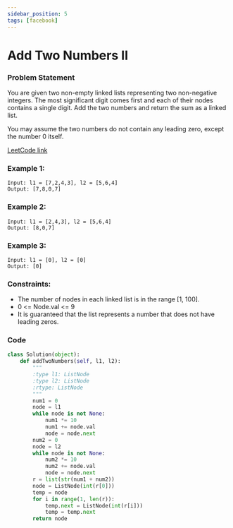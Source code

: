 ```yaml
---
sidebar_position: 5
tags: [facebook]
---
```


# Add Two Numbers II

### Problem Statement

You are given two non-empty linked lists representing two non-negative integers. The most significant digit comes first and each of their nodes contains a single digit. Add the two numbers and return the sum as a linked list.

You may assume the two numbers do not contain any leading zero, except the number 0 itself.

[LeetCode link](https://leetcode.com/problems/add-two-numbers-ii/)

### Example 1:

```
Input: l1 = [7,2,4,3], l2 = [5,6,4]
Output: [7,8,0,7]
```

### Example 2:

```
Input: l1 = [2,4,3], l2 = [5,6,4]
Output: [8,0,7]
```

### Example 3:

```
Input: l1 = [0], l2 = [0]
Output: [0]
```

### Constraints:

- The number of nodes in each linked list is in the range [1, 100].
- 0 <= Node.val <= 9
- It is guaranteed that the list represents a number that does not have leading zeros.

### Code

```python title="Python Code"
class Solution(object):
    def addTwoNumbers(self, l1, l2):
        """
        :type l1: ListNode
        :type l2: ListNode
        :rtype: ListNode
        """
        num1 = 0
        node = l1
        while node is not None:
            num1 *= 10
            num1 += node.val
            node = node.next
        num2 = 0
        node = l2
        while node is not None:
            num2 *= 10
            num2 += node.val
            node = node.next
        r = list(str(num1 + num2))
        node = ListNode(int(r[0]))
        temp = node
        for i in range(1, len(r)):
            temp.next = ListNode(int(r[i]))
            temp = temp.next
        return node
```

